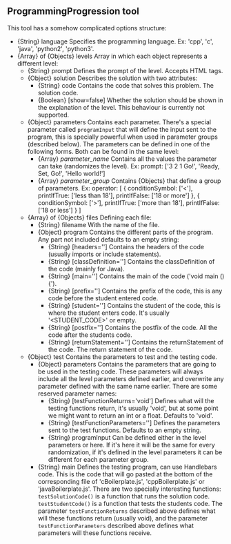 ## ProgrammingProgression tool

This tool has a somehow complicated options structure:
* {String} language Specifies the programming language. Ex: 'cpp', 'c', 'java', 'python2', 'python3'.
* {Array} of {Objects} levels Array in which each object represents a different level:
    * {String} prompt Defines the prompt of the level. Accepts HTML tags.
    * {Object} solution Describes the solution with two attributes:
        * {String} code Contains the code that solves this problem. The solution code.
        * {Boolean} [show=false] Whether the solution should be shown in the explanation of the level.
            This behaviour is currently not supported.
    * {Object} parameters Contains each parameter.
        There's a special parameter called `programInput` that will define the input sent to the program, this is specially powerful when used in parameter groups (described below).
        The parameters can be defined in one of the following forms. Both can be found in the same level:
        * {Array} *parameter_name* Contains all the values the parameter can take (randomizes the level).
            Ex: prompt: ['3 2 1 Go!', 'Ready, Set, Go!', 'Hello world!']
        * {Array} *parameter_group* Contains {Objects} that define a group of parameters.
            Ex: operator: [ { conditionSymbol: ['<'], printIfTrue: ['less than 18'], printIfFalse: ['18 or more'] },
                { conditionSymbol: ['>'], printIfTrue: ['more than 18'], printIfFalse: ['18 or less'] } ]
    * {Array} of {Objects} files Defining each file:
        * {String} filename With the name of the file.
        * {Object} program Contains the different parts of the program. Any part not included defaults to an empty string:
            * {String} [headers=''] Contains the headers of the code (usually imports or include statements).
            * {String} [classDefinition=''] Contains the classDefinition of the code (mainly for Java).
            * {String} [main=''] Contains the main of the code ('void main () {').
            * {String} [prefix=''] Contains the prefix of the code, this is any code before the student entered code.
            * {String} [student=''] Contains the student of the code, this is where the student enters code. It's usually '<STUDENT_CODE>' or empty.
            * {String} [postfix=''] Contains the postfix of the code. All the code after the students code.
            * {String} [returnStatement=''] Contains the returnStatement of the code. The return statement of the code.
    * {Object} test Contains the parameters to test and the testing code.
        * {Object} parameters Contains the parameters that are going to be used in the testing code. These parameters will always include all the level parameters defined earlier, and overwrite any parameter defined with the same name earlier. There are some reserved parameter names:
            * {String} [testFunctionReturns='void'] Defines what will the testing functions return, it's usually 'void', but at some point we might want to return an int or a float. Defaults to 'void'.
            * {String} [testFunctionParameters=''] Defines the parameters sent to the test functions. Defaults to an empty string.
            * {String} programInput Can be defined either in the level parameters or here. If it's here it will be the same for every randomization, if it's defined in the level parameters it can be different for each parameter group.
        * {String} main Defines the testing program, can use Handlebars code. This is the code that will go pasted at the bottom of the corresponding file of 'cBoilerplate.js', 'cppBoilerplate.js' or 'javaBoilerplate.js'. There are two specially interesting functions:
            `testSolutionCode()` is a function that runs the solution code.
            `testStudentCode()` is a function that tests the students code.
            The parameter `testFunctionReturns` described above defines what will these functions return (usually void), and the parameter `testFunctionParameters` described above defines what parameters will these functions receive.
